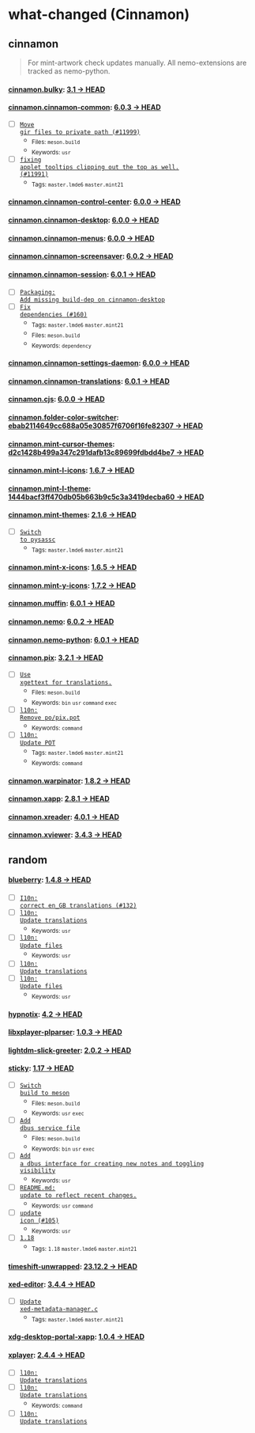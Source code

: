 # what-changed (Cinnamon)
## cinnamon
> For mint-artwork check updates manually. All nemo-extensions are tracked as nemo-python.

#### [cinnamon.bulky](https://github.com/linuxmint/bulky): [3.1 → HEAD](https://github.com/linuxmint/bulky/compare/3.1...HEAD)


#### [cinnamon.cinnamon-common](https://github.com/linuxmint/cinnamon): [6.0.3 → HEAD](https://github.com/linuxmint/cinnamon/compare/6.0.3...HEAD)

- [ ] [<code>Move gir files to private path (#11999)</code>](https://github.com/linuxmint/cinnamon/commit/34f0418f0c7ea7cf08f302d8d5677fe33027e4d3)
  - <sub>Files: <code>meson.build</code></sub>
  - <sub>Keywords: <code>usr</code></sub>
- [ ] [<code>fixing applet tooltips clipping out the top as well. (#11991)</code>](https://github.com/linuxmint/cinnamon/commit/71d5dc4dba1d775736f8d00140f704d5c37e731b)
  - <sub>Tags: <code>master.lmde6</code> <code>master.mint21</code></sub>

#### [cinnamon.cinnamon-control-center](https://github.com/linuxmint/cinnamon-control-center): [6.0.0 → HEAD](https://github.com/linuxmint/cinnamon-control-center/compare/6.0.0...HEAD)


#### [cinnamon.cinnamon-desktop](https://github.com/linuxmint/cinnamon-desktop): [6.0.0 → HEAD](https://github.com/linuxmint/cinnamon-desktop/compare/6.0.0...HEAD)


#### [cinnamon.cinnamon-menus](https://github.com/linuxmint/cinnamon-menus): [6.0.0 → HEAD](https://github.com/linuxmint/cinnamon-menus/compare/6.0.0...HEAD)


#### [cinnamon.cinnamon-screensaver](https://github.com/linuxmint/cinnamon-screensaver): [6.0.2 → HEAD](https://github.com/linuxmint/cinnamon-screensaver/compare/6.0.2...HEAD)


#### [cinnamon.cinnamon-session](https://github.com/linuxmint/cinnamon-session): [6.0.1 → HEAD](https://github.com/linuxmint/cinnamon-session/compare/6.0.1...HEAD)

- [ ] [<code>Packaging: Add missing build-dep on cinnamon-desktop</code>](https://github.com/linuxmint/cinnamon-session/commit/38c8fd0674e67d48d0fad47515be02b5a7604979)
- [ ] [<code>Fix dependencies (#160)</code>](https://github.com/linuxmint/cinnamon-session/commit/5284f5e360a30cd2e6f5c0399ee9a0df8353cd98)
  - <sub>Tags: <code>master.lmde6</code> <code>master.mint21</code></sub>
  - <sub>Files: <code>meson.build</code></sub>
  - <sub>Keywords: <code>dependency</code></sub>

#### [cinnamon.cinnamon-settings-daemon](https://github.com/linuxmint/cinnamon-settings-daemon): [6.0.0 → HEAD](https://github.com/linuxmint/cinnamon-settings-daemon/compare/6.0.0...HEAD)


#### [cinnamon.cinnamon-translations](https://github.com/linuxmint/cinnamon-translations): [6.0.1 → HEAD](https://github.com/linuxmint/cinnamon-translations/compare/6.0.1...HEAD)


#### [cinnamon.cjs](https://github.com/linuxmint/cjs): [6.0.0 → HEAD](https://github.com/linuxmint/cjs/compare/6.0.0...HEAD)


#### [cinnamon.folder-color-switcher](https://github.com/linuxmint/folder-color-switcher): [ebab2114649cc688a05e30857f6706f16fe82307 → HEAD](https://github.com/linuxmint/folder-color-switcher/compare/ebab2114649cc688a05e30857f6706f16fe82307...HEAD)


#### [cinnamon.mint-cursor-themes](https://github.com/linuxmint/mint-cursor-themes): [d2c1428b499a347c291dafb13c89699fdbdd4be7 → HEAD](https://github.com/linuxmint/mint-cursor-themes/compare/d2c1428b499a347c291dafb13c89699fdbdd4be7...HEAD)


#### [cinnamon.mint-l-icons](https://github.com/linuxmint/mint-l-icons): [1.6.7 → HEAD](https://github.com/linuxmint/mint-l-icons/compare/1.6.7...HEAD)


#### [cinnamon.mint-l-theme](https://github.com/linuxmint/mint-l-theme): [1444bacf3ff470db05b663b9c5c3a3419decba60 → HEAD](https://github.com/linuxmint/mint-l-theme/compare/1444bacf3ff470db05b663b9c5c3a3419decba60...HEAD)


#### [cinnamon.mint-themes](https://github.com/linuxmint/mint-themes): [2.1.6 → HEAD](https://github.com/linuxmint/mint-themes/compare/2.1.6...HEAD)

- [ ] [<code>Switch to pysassc</code>](https://github.com/linuxmint/mint-themes/commit/b1dfbc54992cdcc8cb0c64e9bf5ac44d69ef9709)
  - <sub>Tags: <code>master.lmde6</code> <code>master.mint21</code></sub>

#### [cinnamon.mint-x-icons](https://github.com/linuxmint/mint-x-icons): [1.6.5 → HEAD](https://github.com/linuxmint/mint-x-icons/compare/1.6.5...HEAD)


#### [cinnamon.mint-y-icons](https://github.com/linuxmint/mint-y-icons): [1.7.2 → HEAD](https://github.com/linuxmint/mint-y-icons/compare/1.7.2...HEAD)


#### [cinnamon.muffin](https://github.com/linuxmint/muffin): [6.0.1 → HEAD](https://github.com/linuxmint/muffin/compare/6.0.1...HEAD)


#### [cinnamon.nemo](https://github.com/linuxmint/nemo): [6.0.2 → HEAD](https://github.com/linuxmint/nemo/compare/6.0.2...HEAD)


#### [cinnamon.nemo-python](https://github.com/linuxmint/nemo-extensions): [6.0.1 → HEAD](https://github.com/linuxmint/nemo-extensions/compare/6.0.1...HEAD)


#### [cinnamon.pix](https://github.com/linuxmint/pix): [3.2.1 → HEAD](https://github.com/linuxmint/pix/compare/3.2.1...HEAD)

- [ ] [<code>Use xgettext for translations.</code>](https://github.com/linuxmint/pix/commit/14e9e43dfbffaae0c01f8aa1cd22236e93cbfb62)
  - <sub>Files: <code>meson.build</code></sub>
  - <sub>Keywords: <code>bin</code> <code>usr</code> <code>command</code> <code>exec</code></sub>
- [ ] [<code>l10n: Remove po/pix.pot</code>](https://github.com/linuxmint/pix/commit/c357f37b3c517f2b1206517377b0bd590d961e55)
  - <sub>Keywords: <code>command</code></sub>
- [ ] [<code>l10n: Update POT</code>](https://github.com/linuxmint/pix/commit/e88cd873bbb3a900e432000f014d51e6d8162992)
  - <sub>Tags: <code>master.lmde6</code> <code>master.mint21</code></sub>
  - <sub>Keywords: <code>command</code></sub>

#### [cinnamon.warpinator](https://github.com/linuxmint/warpinator): [1.8.2 → HEAD](https://github.com/linuxmint/warpinator/compare/1.8.2...HEAD)


#### [cinnamon.xapp](https://github.com/linuxmint/xapp): [2.8.1 → HEAD](https://github.com/linuxmint/xapp/compare/2.8.1...HEAD)


#### [cinnamon.xreader](https://github.com/linuxmint/xreader): [4.0.1 → HEAD](https://github.com/linuxmint/xreader/compare/4.0.1...HEAD)


#### [cinnamon.xviewer](https://github.com/linuxmint/xviewer): [3.4.3 → HEAD](https://github.com/linuxmint/xviewer/compare/3.4.3...HEAD)

## random

#### [blueberry](https://github.com/linuxmint/blueberry): [1.4.8 → HEAD](https://github.com/linuxmint/blueberry/compare/1.4.8...HEAD)

- [ ] [<code>I10n: correct en_GB translations (#132)</code>](https://github.com/linuxmint/blueberry/commit/26e5e1368ddf8a37d71825055638b96d3e3bd823)
- [ ] [<code>l10n: Update translations</code>](https://github.com/linuxmint/blueberry/commit/18337ce002b94a6337b495e507166228c9c23eea)
  - <sub>Keywords: <code>usr</code></sub>
- [ ] [<code>l10n: Update files</code>](https://github.com/linuxmint/blueberry/commit/dc93fb9fb015a9dbb02560b2f7e811ca5b01ebfc)
  - <sub>Keywords: <code>usr</code></sub>
- [ ] [<code>l10n: Update translations</code>](https://github.com/linuxmint/blueberry/commit/566ca58e6e24200bf676819646a3db6e79f619ec)
- [ ] [<code>l10n: Update files</code>](https://github.com/linuxmint/blueberry/commit/ffc02fc8d78302db1d19f35a862c95b56fc25241)
  - <sub>Keywords: <code>usr</code></sub>

#### [hypnotix](https://github.com/linuxmint/hypnotix): [4.2 → HEAD](https://github.com/linuxmint/hypnotix/compare/4.2...HEAD)


#### [libxplayer-plparser](https://github.com/linuxmint/xplayer-plparser): [1.0.3 → HEAD](https://github.com/linuxmint/xplayer-plparser/compare/1.0.3...HEAD)


#### [lightdm-slick-greeter](https://github.com/linuxmint/slick-greeter): [2.0.2 → HEAD](https://github.com/linuxmint/slick-greeter/compare/2.0.2...HEAD)


#### [sticky](https://github.com/linuxmint/sticky): [1.17 → HEAD](https://github.com/linuxmint/sticky/compare/1.17...HEAD)

- [ ] [<code>Switch build to meson</code>](https://github.com/linuxmint/sticky/commit/be2265e7d6c2eee5bc4a70c4de1cc08b715a947e)
  - <sub>Files: <code>meson.build</code></sub>
  - <sub>Keywords: <code>usr</code> <code>exec</code></sub>
- [ ] [<code>Add dbus service file</code>](https://github.com/linuxmint/sticky/commit/8c20d4001107432d6a2a6c4f0338ffcc52948b82)
  - <sub>Files: <code>meson.build</code></sub>
  - <sub>Keywords: <code>bin</code> <code>usr</code> <code>exec</code></sub>
- [ ] [<code>Add a dbus interface for creating new notes and toggling visibility</code>](https://github.com/linuxmint/sticky/commit/6129693f2415e0fd3e0b0d71940905f2472435f4)
  - <sub>Keywords: <code>usr</code></sub>
- [ ] [<code>README.md: update to reflect recent changes.</code>](https://github.com/linuxmint/sticky/commit/80a6a81172b8bfc8abe61334bc7a194645d3b63c)
  - <sub>Keywords: <code>usr</code> <code>command</code></sub>
- [ ] [<code>update icon (#105)</code>](https://github.com/linuxmint/sticky/commit/2c5bf810b55f259acfa02af11f8bf3fc1c959232)
  - <sub>Keywords: <code>usr</code></sub>
- [ ] [<code>1.18</code>](https://github.com/linuxmint/sticky/commit/ffc34f0445a09e7316968f4379f120b9ebc1b2ec)
  - <sub>Tags: <code>1.18</code> <code>master.lmde6</code> <code>master.mint21</code></sub>

#### [timeshift-unwrapped](https://github.com/linuxmint/timeshift): [23.12.2 → HEAD](https://github.com/linuxmint/timeshift/compare/23.12.2...HEAD)


#### [xed-editor](https://github.com/linuxmint/xed): [3.4.4 → HEAD](https://github.com/linuxmint/xed/compare/3.4.4...HEAD)

- [ ] [<code>Update xed-metadata-manager.c</code>](https://github.com/linuxmint/xed/commit/28cb2e8136c1bfe90faf5f2341bde66156990778)
  - <sub>Tags: <code>master.lmde6</code> <code>master.mint21</code></sub>

#### [xdg-desktop-portal-xapp](https://github.com/linuxmint/xdg-desktop-portal-xapp): [1.0.4 → HEAD](https://github.com/linuxmint/xdg-desktop-portal-xapp/compare/1.0.4...HEAD)


#### [xplayer](https://github.com/linuxmint/xplayer): [2.4.4 → HEAD](https://github.com/linuxmint/xplayer/compare/2.4.4...HEAD)

- [ ] [<code>l10n: Update translations</code>](https://github.com/linuxmint/xplayer/commit/cb4fb8552dcc49f0ff7e4a53b968a639cf7b3564)
- [ ] [<code>l10n: Update translations</code>](https://github.com/linuxmint/xplayer/commit/76c1e871ee2f62823352e4c52cc04b7cfabea61a)
  - <sub>Keywords: <code>command</code></sub>
- [ ] [<code>l10n: Update translations</code>](https://github.com/linuxmint/xplayer/commit/58ee54e0291dd181feac9ad3261d023aa789bc05)
